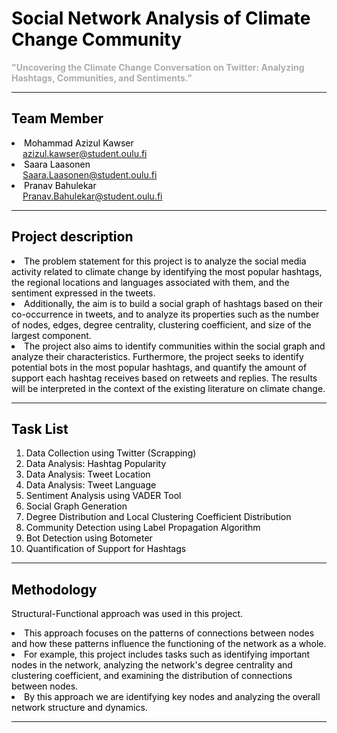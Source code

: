 # <font color = 'black'> Social Network Analysis of Climate Change Community </font>
<font color = acacaa> <b> "Uncovering the Climate Change Conversation on Twitter: Analyzing Hashtags, Communities, and Sentiments."</b> </font>
***
## <font color = 'black'> Team Member </font>
<font color = 'black'> <li> Mohammad Azizul Kawser  
&emsp; azizul.kawser@student.oulu.fi </li><li> Saara Laasonen  
&emsp; Saara.Laasonen@student.oulu.fi </li><li> Pranav Bahulekar  
&emsp; Pranav.Bahulekar@student.oulu.fi </li></font>
***
## <font color = 'black'> Project description </font>
<font color = 'black'> <li> The problem statement for this project is to analyze the social media activity related to climate change by identifying the most popular hashtags, the regional locations and languages associated with them, and the sentiment expressed in the tweets.</li> <li>Additionally, the aim is to build a social graph of hashtags based on their co-occurrence in tweets, and to analyze its properties such as the number of nodes, edges, degree centrality, clustering coefficient, and size of the largest component.</li><li>The project also aims to identify communities within the social graph and analyze their characteristics. Furthermore, the project seeks to identify potential bots in the most popular hashtags, and quantify the amount of support each hashtag receives based on retweets and replies. The results will be interpreted in the context of the existing literature on climate change.</li>
</font>
***
## <font color = 'black'> Task List </font>
<font color = 'black'> <ol> <li>Data Collection using Twitter (Scrapping)</li><li>Data Analysis: Hashtag Popularity</li><li>Data Analysis: Tweet Location</li><li>Data Analysis: Tweet Language</li><li>Sentiment Analysis using VADER Tool</li><li>Social Graph Generation</li><li>Degree Distribution and Local Clustering Coefficient Distribution</li><li>Community Detection using Label Propagation Algorithm</li><li>Bot Detection using Botometer</li><li>Quantification of Support for Hashtags</li> </ol></font>
***
## <font color = 'black'> Methodology </font>
<font color = 'black'> Structural-Functional approach was used in this project. <li>This approach focuses on the patterns of connections between nodes and how these patterns influence the functioning of the network as a whole.</li><li>For example, this project includes tasks such as identifying important nodes in the network, analyzing the network's degree centrality and clustering coefficient, and examining the distribution of connections between nodes. </li><li>By this approach we are identifying key nodes and analyzing the overall network structure and dynamics.</li></font>
***
